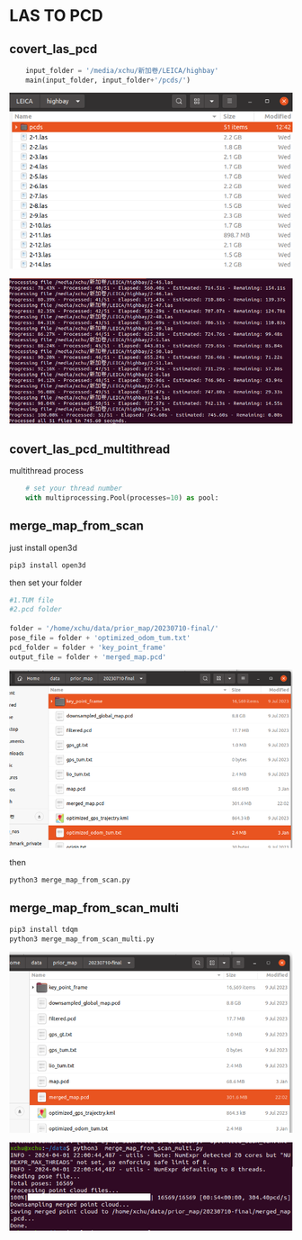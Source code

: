 # LAS TO PCD

## covert_las_pcd

```python
    input_folder = '/media/xchu/新加卷/LEICA/highbay'
    main(input_folder, input_folder+'/pcds/')
```

![image-20231031124426738](./readme/image-20231031124426738.png)

![image-20231031124842423](./readme/image-20231031124842423.png)

## covert_las_pcd_multithread

multithread process

```python
    # set your thread number
    with multiprocessing.Pool(processes=10) as pool:
```



## merge_map_from_scan

just install open3d

```python
pip3 install open3d
```

then set your folder

```python
#1.TUM file
#2.pcd folder

folder = '/home/xchu/data/prior_map/20230710-final/'
pose_file = folder + 'optimized_odom_tum.txt'
pcd_folder = folder + 'key_point_frame'
output_file = folder + 'merged_map.pcd'
```

![image-20240401220655121](./readme/image-20240401220655121.png)

then 

```
python3 merge_map_from_scan.py 
```

## merge_map_from_scan_multi

```python
pip3 install tdqm
python3 merge_map_from_scan_multi.py 
```

![image-20240401220841628](./readme/image-20240401220841628.png)

![image-20240401220913051](./readme/image-20240401220913051.png)
